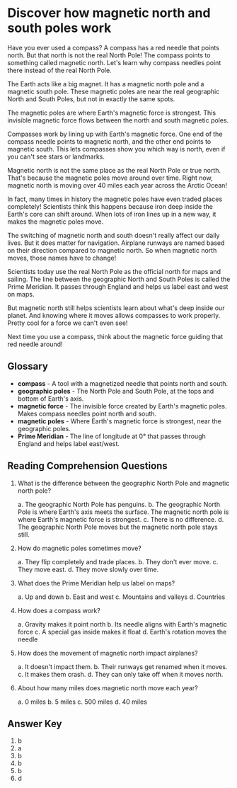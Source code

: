 # Discover how magnetic north and south poles work

Have you ever used a compass? A compass has a red needle that points north. But that north is not the real North Pole! The compass points to something called magnetic north. Let's learn why compass needles point there instead of the real North Pole.

The Earth acts like a big magnet. It has a magnetic north pole and a magnetic south pole. These magnetic poles are near the real geographic North and South Poles, but not in exactly the same spots.

The magnetic poles are where Earth's magnetic force is strongest. This invisible magnetic force flows between the north and south magnetic poles.

Compasses work by lining up with Earth's magnetic force. One end of the compass needle points to magnetic north, and the other end points to magnetic south. This lets compasses show you which way is north, even if you can't see stars or landmarks.

Magnetic north is not the same place as the real North Pole or true north. That's because the magnetic poles move around over time. Right now, magnetic north is moving over 40 miles each year across the Arctic Ocean!

In fact, many times in history the magnetic poles have even traded places completely! Scientists think this happens because iron deep inside the Earth's core can shift around. When lots of iron lines up in a new way, it makes the magnetic poles move.

The switching of magnetic north and south doesn't really affect our daily lives. But it does matter for navigation. Airplane runways are named based on their direction compared to magnetic north. So when magnetic north moves, those names have to change!

Scientists today use the real North Pole as the official north for maps and sailing. The line between the geographic North and South Poles is called the Prime Meridian. It passes through England and helps us label east and west on maps.

But magnetic north still helps scientists learn about what's deep inside our planet. And knowing where it moves allows compasses to work properly. Pretty cool for a force we can't even see!

Next time you use a compass, think about the magnetic force guiding that red needle around!

## Glossary

- **compass** - A tool with a magnetized needle that points north and south.
- **geographic poles** - The North Pole and South Pole, at the tops and bottom of Earth's axis.
- **magnetic force** - The invisible force created by Earth's magnetic poles. Makes compass needles point north and south.
- **magnetic poles** - Where Earth's magnetic force is strongest, near the geographic poles.
- **Prime Meridian** - The line of longitude at 0° that passes through England and helps label east/west.

## Reading Comprehension Questions

1. What is the difference between the geographic North Pole and magnetic north pole?

   a. The geographic North Pole has penguins.
   b. The geographic North Pole is where Earth's axis meets the surface. The magnetic north pole is where Earth's magnetic force is strongest.
   c. There is no difference.
   d. The geographic North Pole moves but the magnetic north pole stays still.

2. How do magnetic poles sometimes move?

   a. They flip completely and trade places.
   b. They don't ever move.
   c. They move east.
   d. They move slowly over time.

3. What does the Prime Meridian help us label on maps?

   a. Up and down
   b. East and west
   c. Mountains and valleys
   d. Countries

4. How does a compass work?

   a. Gravity makes it point north
   b. Its needle aligns with Earth's magnetic force
   c. A special gas inside makes it float
   d. Earth's rotation moves the needle

5. How does the movement of magnetic north impact airplanes?

   a. It doesn't impact them.
   b. Their runways get renamed when it moves.
   c. It makes them crash.
   d. They can only take off when it moves north.

6. About how many miles does magnetic north move each year?

   a. 0 miles
   b. 5 miles
   c. 500 miles
   d. 40 miles

## Answer Key

1. b
2. a
3. b
4. b
5. b
6. d
